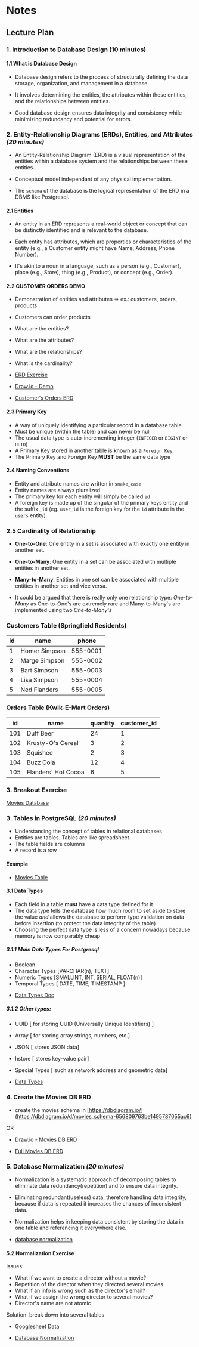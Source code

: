 # Notes

## Lecture Plan

### 1. Introduction to Database Design (10 minutes)

#### 1.1 What is Database Design

* Database design refers to the process of structurally defining the data storage, organization, and management in a database.

* It involves determining the entities, the attributes within these entities, and the relationships between entities.

* Good database design ensures data integrity and consistency while minimizing redundancy and potential for errors.

### 2. Entity-Relationship Diagrams (ERDs), Entities, and Attributes *(20 minutes)*

*  An Entity-Relationship Diagram (ERD) is a visual representation of the entities within a database system and the relationships between these entities.

* Conceptual model independant of any physical implementation.

* The `schema` of the database is the logical representation of the ERD in a DBMS like Postgresql.

#### 2.1 Entities

- An entity in an ERD represents a real-world object or concept that can be distinctly identified and is relevant to the database.

- Each entity has attributes, which are properties or characteristics of the entity (e.g., a Customer entity might have Name, Address, Phone Number).

- It's akin to a noun in a language, such as a person (e.g., Customer), place (e.g., Store), thing (e.g., Product), or concept (e.g., Order).

#### 2.2 CUSTOMER ORDERS DEMO

* Demonstration of entities and attributes => ex.: customers, orders, products

- Customers can order products
- What are the entities?
- What are the attributes?
- What are the relationships?
- What is the cardinality?

- [ERD Exercise](https://gist.github.com/DominicTremblay/826a607bf3f18d9a21858a1dd9115a07)
- [Draw.io - Demo](https://drive.google.com/file/d/1JI-kfdSoRI920OVj1cXyYLJI_YyZ15ej/view?usp=sharing)
- [Customer's Orders ERD](./images/customers_erd.png)

#### 2.3 Primary Key

* A way of uniquely identifying a particular record in a database table 
* Must be unique (within the table) and can never be null
* The usual data type is auto-incrementing integer (`INTEGER` or `BIGINT` or `UUID`)
* A Primary Key stored in another table is known as a `Foreign Key`
* The Primary Key and Foreign Key **MUST** be the same data type

#### 2.4 Naming Conventions

* Entity and attribute names are written in `snake_case`
* Entity names are always pluralized
* The primary key for each entity will simply be called `id`
* A foreign key is made up of the singular of the primary keys entity and the suffix `_id` (eg. `user_id` is the foreign key for the `id` attribute in the `users` entity)

### 2.5 Cardinality of Relationship

* **One-to-One**: One entity in a set is associated with exactly one entity in another set.
* **One-to-Many**: One entity in a set can be associated with multiple entities in another set.
* **Many-to-Many**: Entities in one set can be associated with multiple entities in another set and vice versa.

* It could be argued that there is really only one relationship type: _One-to-Many_ as One-to-One's are extremely rare and Many-to-Many's are implemented using two _One-to-Many's_


### Customers Table (Springfield Residents)

| id         | name             | phone      |
|------------|------------------|------------|
| 1          | Homer Simpson    | 555-0001   |
| 2          | Marge Simpson    | 555-0002   |
| 3          | Bart Simpson     | 555-0003   |
| 4          | Lisa Simpson     | 555-0004   |
| 5          | Ned Flanders     | 555-0005   |

### Orders Table (Kwik-E-Mart Orders)

| id      | name                  | quantity | customer_id |
|---------|-----------------------|----------|-------------|
| 101     | Duff Beer             | 24       | 1           |
| 102     | Krusty-O's Cereal     | 3        | 2           |
| 103     | Squishee              | 2        | 3           |
| 104     | Buzz Cola             | 12       | 4           |
| 105     | Flanders' Hot Cocoa   | 6        | 5           |



### 3. Breakout Exercise

[Movies Database](https://gist.github.com/DominicTremblay/826a607bf3f18d9a21858a1dd9115a07)

### 3. **Tables in PostgreSQL** *(20 minutes)*

   - Understanding the concept of tables in relational databases
   - Entities are tables. Tables are like spreadsheet
   - The table fields are columns
   - A record is a row

#### Example

- [Movies Table](https://docs.google.com/spreadsheets/d/1pqzlAwYVEUw0XXV47tD5frK9Qtg1UEvnal0LltvPCdo/edit#gid=1604370562)

#### 3.1 Data Types

* Each field in a table **must** have a data type defined for it
* The data type tells the database how much room to set aside to store the value _and_ allows the database to perform type validation on data before insertion (to protect the data integrity of the table)
* Choosing the perfect data type is less of a concern nowadays because memory is now comparably cheap

##### 3.1.1 Main Data Types For Postgresql

* Boolean
* Character Types [VARCHAR(n), TEXT]
* Numeric Types [SMALLINT, INT, SERIAL, FLOAT(n)]
* Temporal Types [ DATE, TIME, TIMESTAMP ]

- [Data Types Doc](https://www.postgresql.org/docs/current/datatype.html)

##### 3.1.2 Other types:

* UUID [ for storing UUID (Universally Unique Identifiers) ]
* Array [ for storing array strings, numbers, etc.]
* JSON [ stores JSON data]
* hstore [ stores key-value pair]
* Special Types [ such as network address and geometric data]

* [Data Types](https://www.geeksforgeeks.org/postgresql-data-types/)

### 4. Create the Movies DB ERD

- create the movies schema in [https://dbdiagram.io/](https://dbdiagram.io/d/movies_schema-656809763be1495787055ac6)

OR

- [Draw.io - Movies DB ERD](https://drive.google.com/file/d/17NMc6hvyDxzxMMuaPyq0LJwRRlrCpWZk/view?usp=sharing)

- [Full Movies DB ERD](https://drive.google.com/file/d/1LkrjZkrluAs73z78OBdEZfpETwmsl7_J/view?usp=sharing)

### 5. **Database Normalization** *(20 minutes)*

- Normalization is a systematic approach of decomposing tables to eliminate data redundancy(repetition) and to ensure data integrity. 

- Eliminating redundant(useless) data, therefore handling data integrity, because if data is repeated it increases the chances of inconsistent data.

- Normalization helps in keeping data consistent by storing the data in one table and referencing it everywhere else.

- [database normalization](https://www.studytonight.com/dbms/database-normalization.php)

#### 5.2 Normalization Exercise


Issues:

- What if we want to create a director without a movie?
- Repetition of the director when they directed several movies
- What if an info is wrong such as the director's email?
- What if we assign the wrong director to several movies? 
- Director's name are not atomic

Solution: break down into several tables

- [Googlesheet Data](https://docs.google.com/spreadsheets/d/1pqzlAwYVEUw0XXV47tD5frK9Qtg1UEvnal0LltvPCdo/edit#gid=1604370562)

- [Database Normalization](https://www.studytonight.com/dbms/database-normalization.php)